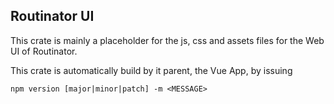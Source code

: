 ## Routinator UI

This crate is mainly a placeholder for the js, css and assets files for the Web UI of Routinator.

This crate is automatically build by it parent, the Vue App, by issuing

`npm version [major|minor|patch] -m <MESSAGE>`
